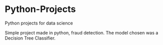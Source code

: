 # Python-Projects
Python projects for data science


Simple project made in python, fraud detection. The model chosen was a Decision Tree Classifier. 
